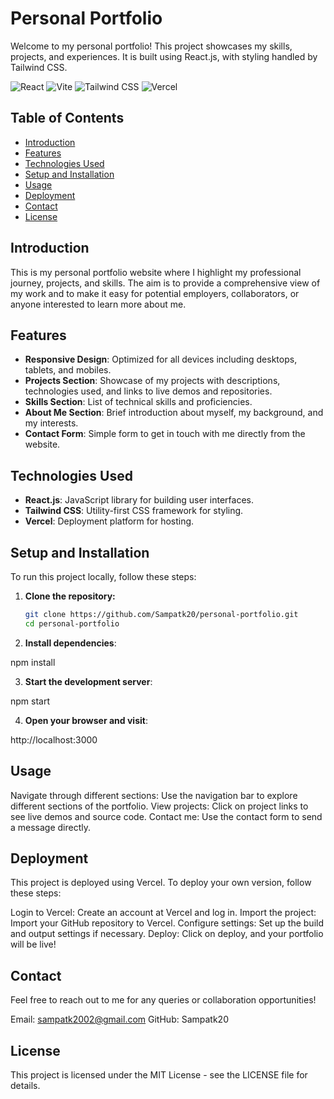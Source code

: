 # Personal Portfolio

Welcome to my personal portfolio! This project showcases my skills, projects, and experiences. It is built using React.js, with styling handled by Tailwind CSS.

![React](https://img.shields.io/badge/React-20232A?style=for-the-badge&logo=react&logoColor=61DAFB) ![Vite](https://img.shields.io/badge/vite-%23646CFF.svg?style=for-the-badge&logo=vite&logoColor=white) ![Tailwind CSS](https://img.shields.io/badge/Tailwind_CSS-38B2AC?style=for-the-badge&logo=tailwind-css&logoColor=white) ![Vercel](https://img.shields.io/badge/Vercel-000000?style=for-the-badge&logo=vercel&logoColor=white) 


## Table of Contents

- [Introduction](#introduction)
- [Features](#features)
- [Technologies Used](#technologies-used)
- [Setup and Installation](#setup-and-installation)
- [Usage](#usage)
- [Deployment](#deployment)
- [Contact](#contact)
- [License](#license)

## Introduction

This is my personal portfolio website where I highlight my professional journey, projects, and skills. The aim is to provide a comprehensive view of my work and to make it easy for potential employers, collaborators, or anyone interested to learn more about me.

## Features

- **Responsive Design**: Optimized for all devices including desktops, tablets, and mobiles.
- **Projects Section**: Showcase of my projects with descriptions, technologies used, and links to live demos and repositories.
- **Skills Section**: List of technical skills and proficiencies.
- **About Me Section**: Brief introduction about myself, my background, and my interests.
- **Contact Form**: Simple form to get in touch with me directly from the website.

## Technologies Used

- **React.js**: JavaScript library for building user interfaces.
- **Tailwind CSS**: Utility-first CSS framework for styling.
- **Vercel**: Deployment platform for hosting.


## Setup and Installation

To run this project locally, follow these steps:

1. **Clone the repository:**
   ```bash
   git clone https://github.com/Sampatk20/personal-portfolio.git
   cd personal-portfolio

2. **Install dependencies**:

npm install

3. **Start the development server**:

npm start

4. **Open your browser and visit**:


http://localhost:3000

## Usage
Navigate through different sections: Use the navigation bar to explore different sections of the portfolio.
View projects: Click on project links to see live demos and source code.
Contact me: Use the contact form to send a message directly.

## Deployment
This project is deployed using Vercel. To deploy your own version, follow these steps:

Login to Vercel: Create an account at Vercel and log in.
Import the project: Import your GitHub repository to Vercel.
Configure settings: Set up the build and output settings if necessary.
Deploy: Click on deploy, and your portfolio will be live!



## Contact
Feel free to reach out to me for any queries or collaboration opportunities!

Email: sampatk2002@gmail.com
GitHub: Sampatk20


## License
This project is licensed under the MIT License - see the LICENSE file for details.
